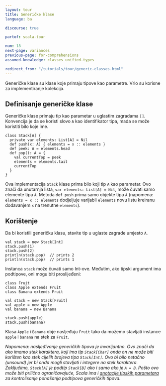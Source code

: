 ```yaml
---
layout: tour
title: Generičke klase
language: ba

discourse: true

partof: scala-tour

num: 18
next-page: variances
previous-page: for-comprehensions
assumed-knowledge: classes unified-types

redirect_from: "/tutorials/tour/generic-classes.html"
---
```


Generičke klase su klase koje primaju tipove kao parametre.
Vrlo su korisne za implementiranje kolekcija.

## Definisanje generičke klase

Generičke klase primaju tip kao parametar u uglastim zagradama `[]`. 
Konvencija je da se koristi slovo `A` kao identifikator tipa, mada se može koristiti bilo koje ime.

```tut
class Stack[A] {
  private var elements: List[A] = Nil
  def push(x: A) { elements = x :: elements }
  def peek: A = elements.head
  def pop(): A = {
    val currentTop = peek
    elements = elements.tail
    currentTop
  }
}
```

Ova implementacija `Stack` klase prima bilo koji tip `A` kao parametar. 
Ovo znači da unutarnja lista, `var elements: List[A] = Nil`, može čuvati samo elemente tipa `A`. 
Metoda `def push` prima samo objekte tipa `A` (napomena: `elements = x :: elements` dodjeljuje varijabli `elements` novu listu kreiranu dodavanjem `x` na trenutne `elements`).

## Korištenje

Da bi koristili generičku klasu, stavite tip u uglaste zagrade umjesto `A`.
```
val stack = new Stack[Int]
stack.push(1)
stack.push(2)
println(stack.pop)  // prints 2
println(stack.pop)  // prints 1
```
Instanca `stack` može čuvati samo Int-ove. Međutim, ako tipski argument ima podtipove, oni mogu biti proslijeđeni:
```
class Fruit
class Apple extends Fruit
class Banana extends Fruit

val stack = new Stack[Fruit]
val apple = new Apple
val banana = new Banana

stack.push(apple)
stack.push(banana)
```
Klasa `Apple` i `Banana` obje nasljeđuju `Fruit` tako da možemo stavljati instance `apple` i `banana` na stek za `Fruit`.

_Napomena: nasljeđivanje generičkih tipova je *invarijantno*.
Ovo znači da ako imamo stek karaktera, koji ima tip `Stack[Char]` onda on ne može biti korišten kao stek cijelih brojeva tipa `Stack[Int]`.
Ovo bi bilo netačno (unsound) jer bi onda mogli stavljati i integere na stek karaktera.
Zaključimo, `Stack[A]` je podtip `Stack[B]` ako i samo ako je `A = B`.
Pošto ovo može biti prilično ograničavajuće, Scala ima i [anotacije tipskih parametara](variances.html) za kontrolisanje ponašanja podtipova generičkih tipova._
